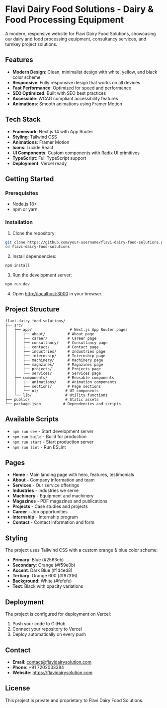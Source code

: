 # Flavi Dairy Food Solutions - Dairy & Food Processing Equipment

A modern, responsive website for Flavi Dairy Food Solutions, showcasing our dairy and food processing equipment, consultancy services, and turnkey project solutions.

## Features

- **Modern Design**: Clean, minimalist design with white, yellow, and black color scheme
- **Responsive**: Fully responsive design that works on all devices
- **Fast Performance**: Optimized for speed and performance
- **SEO Optimized**: Built with SEO best practices
- **Accessible**: WCAG compliant accessibility features
- **Animations**: Smooth animations using Framer Motion

## Tech Stack

- **Framework**: Next.js 14 with App Router
- **Styling**: Tailwind CSS
- **Animations**: Framer Motion
- **Icons**: Lucide React
- **UI Components**: Custom components with Radix UI primitives
- **TypeScript**: Full TypeScript support
- **Deployment**: Vercel ready

## Getting Started

### Prerequisites

- Node.js 18+ 
- npm or yarn

### Installation

1. Clone the repository:
```bash
git clone https://github.com/your-username/flavi-dairy-food-solutions.git
cd flavi-dairy-food-solutions
```

2. Install dependencies:
```bash
npm install
```

3. Run the development server:
```bash
npm run dev
```

4. Open [http://localhost:3000](http://localhost:3000) in your browser.

## Project Structure

```
flavi-dairy-food-solutions/
├── src/
│   ├── app/                 # Next.js App Router pages
│   │   ├── about/          # About page
│   │   ├── career/         # Career page
│   │   ├── consultancy/    # Consultancy page
│   │   ├── contact/        # Contact page
│   │   ├── industries/     # Industries page
│   │   ├── internship/     # Internship page
│   │   ├── machinery/      # Machinery page
│   │   ├── magazines/      # Magazines page
│   │   ├── projects/       # Projects page
│   │   └── services/       # Services page
│   ├── components/         # Reusable components
│   │   ├── animations/     # Animation components
│   │   ├── sections/       # Page sections
│   │   └── ui/            # UI components
│   └── lib/               # Utility functions
├── public/                # Static assets
└── package.json          # Dependencies and scripts
```

## Available Scripts

- `npm run dev` - Start development server
- `npm run build` - Build for production
- `npm run start` - Start production server
- `npm run lint` - Run ESLint

## Pages

- **Home** - Main landing page with hero, features, testimonials
- **About** - Company information and team
- **Services** - Our service offerings
- **Industries** - Industries we serve
- **Machinery** - Equipment and machinery
- **Magazines** - PDF magazines and publications
- **Projects** - Case studies and projects
- **Career** - Job opportunities
- **Internship** - Internship program
- **Contact** - Contact information and form

## Styling

The project uses Tailwind CSS with a custom orange & blue color scheme:

- **Primary**: Blue (#2563eb)
- **Secondary**: Orange (#f59e0b)
- **Accent**: Dark Blue (#1d4ed8)
- **Tertiary**: Orange 600 (#f97316)
- **Background**: White (#fefefe)
- **Text**: Black with opacity variations

## Deployment

The project is configured for deployment on Vercel:

1. Push your code to GitHub
2. Connect your repository to Vercel
3. Deploy automatically on every push

## Contact

- **Email**: contact@flavidairysolution.com
- **Phone**: +91 7202033384
- **Website**: https://flavidairysolution.com

## License

This project is private and proprietary to Flavi Dairy Food Solutions.

